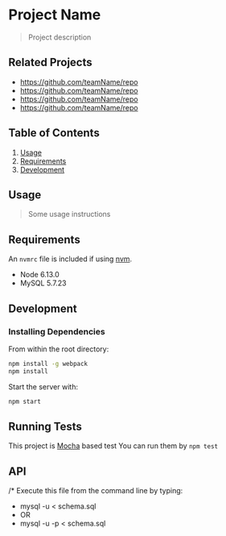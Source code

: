 # Project Name

> Project description

## Related Projects

  - https://github.com/teamName/repo
  - https://github.com/teamName/repo
  - https://github.com/teamName/repo
  - https://github.com/teamName/repo

## Table of Contents

1. [Usage](#Usage)
1. [Requirements](#requirements)
1. [Development](#development)

## Usage

> Some usage instructions

## Requirements

An `nvmrc` file is included if using [nvm](https://github.com/creationix/nvm).

- Node 6.13.0
- MySQL 5.7.23

## Development

### Installing Dependencies

From within the root directory:

```sh
npm install -g webpack
npm install
```


Start the server with:
```sh
npm start
```
## Running Tests

This project is [Mocha](https://mochajs.org) based test You can run them by `npm test`
## API

/*  Execute this file from the command line by typing:
 *    mysql -u <USER> < schema.sql
 *    OR
 *    mysql -u <USER> -p < schema.sql